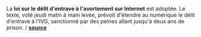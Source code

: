 La **loi sur le délit d'entrave à l'avortement sur Internet** est adoptée. Le
texte, voté jeudi matin à main levée, prévoit d'étendre au numérique le délit
d'entrave à l'IVG, sanctionné par des peines allant jusqu'à deux ans de prison.
/ **[source](http://www.lefigaro.fr/actualite-france/2017/02/16/01016-20170216ARTFIG00252-le-delit-d-entrave-a-l-avortement-sur-internet-adopte.php)**

